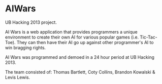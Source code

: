 AIWars
======

UB Hacking 2013 project.

AI Wars is a web application that provides programmers a unique environment 
to create their own AI for various popular games (i.e. Tic-Tac-Toe). They can
then have their AI go up against other programmer's AI to win bragging rights.

AI Wars was programmed and demoed in a 24 hour period at UB Hacking 2013.

The team consisted of:
Thomas Bartlett,
Coty Collins,
Brandon Kowalski &
Levis Lewis.
